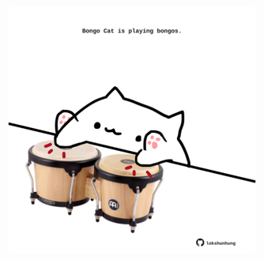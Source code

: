 <!-- built at 26/08/2024, 18:00:51 UTC -->
<p align="center">
  <img width="500" height="500" src="./ReadmeImage.svg">
</p>

